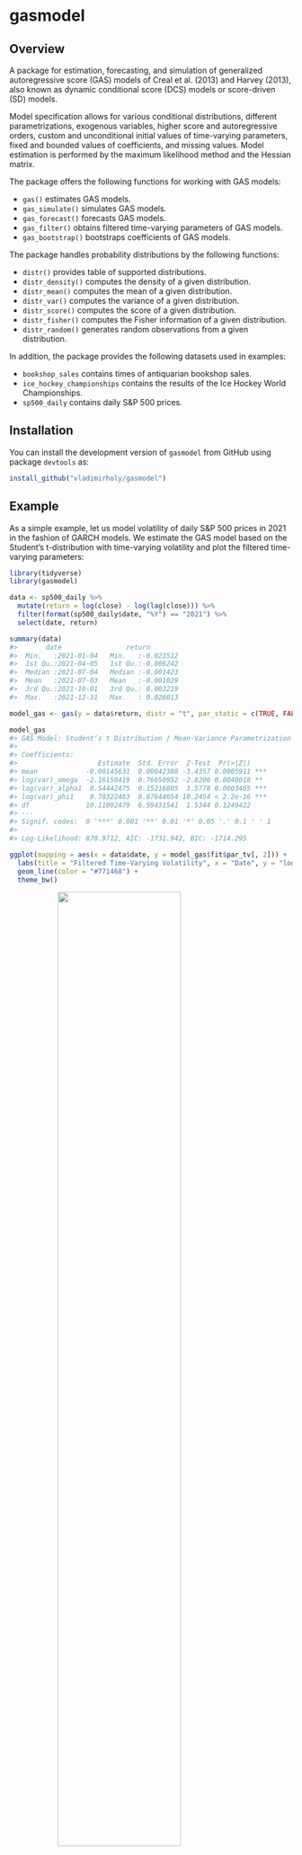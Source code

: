 
<!-- README.md is generated from README.Rmd. Please edit that file -->

# gasmodel

<!-- badges: start -->
<!-- badges: end -->

## Overview

A package for estimation, forecasting, and simulation of generalized
autoregressive score (GAS) models of Creal et al. (2013) and Harvey
(2013), also known as dynamic conditional score (DCS) models or
score-driven (SD) models.

Model specification allows for various conditional distributions,
different parametrizations, exogenous variables, higher score and
autoregressive orders, custom and unconditional initial values of
time-varying parameters, fixed and bounded values of coefficients, and
missing values. Model estimation is performed by the maximum likelihood
method and the Hessian matrix.

The package offers the following functions for working with GAS models:

-   `gas()` estimates GAS models.
-   `gas_simulate()` simulates GAS models.
-   `gas_forecast()` forecasts GAS models.
-   `gas_filter()` obtains filtered time-varying parameters of GAS
    models.
-   `gas_bootstrap()` bootstraps coefficients of GAS models.

The package handles probability distributions by the following
functions:

-   `distr()` provides table of supported distributions.
-   `distr_density()` computes the density of a given distribution.
-   `distr_mean()` computes the mean of a given distribution.
-   `distr_var()` computes the variance of a given distribution.
-   `distr_score()` computes the score of a given distribution.
-   `distr_fisher()` computes the Fisher information of a given
    distribution.
-   `distr_random()` generates random observations from a given
    distribution.

In addition, the package provides the following datasets used in
examples:

-   `bookshop_sales` contains times of antiquarian bookshop sales.
-   `ice_hockey_championships` contains the results of the Ice Hockey
    World Championships.
-   `sp500_daily` contains daily S&P 500 prices.

## Installation

You can install the development version of `gasmodel` from GitHub using
package `devtools` as:

``` r
install_github("vladimirholy/gasmodel")
```

## Example

As a simple example, let us model volatility of daily S&P 500 prices in
2021 in the fashion of GARCH models. We estimate the GAS model based on
the Student’s t-distribution with time-varying volatility and plot the
filtered time-varying parameters:

``` r
library(tidyverse)
library(gasmodel)

data <- sp500_daily %>%
  mutate(return = log(close) - log(lag(close))) %>%
  filter(format(sp500_daily$date, "%Y") == "2021") %>%
  select(date, return)

summary(data)
#>       date                return         
#>  Min.   :2021-01-04   Min.   :-0.023512  
#>  1st Qu.:2021-04-05   1st Qu.:-0.006242  
#>  Median :2021-07-04   Median :-0.001423  
#>  Mean   :2021-07-03   Mean   :-0.001029  
#>  3rd Qu.:2021-10-01   3rd Qu.: 0.003219  
#>  Max.   :2021-12-31   Max.   : 0.026013

model_gas <- gas(y = data$return, distr = "t", par_static = c(TRUE, FALSE, TRUE))

model_gas
#> GAS Model: Student‘s t Distribution / Mean-Variance Parametrization / Unit Scaling 
#> 
#> Coefficients: 
#>                    Estimate  Std. Error  Z-Test  Pr(>|Z|)    
#> mean            -0.00145631  0.00042388 -3.4357 0.0005911 ***
#> log(var)_omega  -2.16158419  0.76650952 -2.8200 0.0048018 ** 
#> log(var)_alpha1  0.54442475  0.15216805  3.5778 0.0003465 ***
#> log(var)_phi1    0.78322463  0.07644654 10.2454 < 2.2e-16 ***
#> df              10.11802479  6.59431541  1.5344 0.1249422    
#> ---
#> Signif. codes:  0 '***' 0.001 '**' 0.01 '*' 0.05 '.' 0.1 ' ' 1
#> 
#> Log-Likelihood: 870.9712, AIC: -1731.942, BIC: -1714.295

ggplot(mapping = aes(x = data$date, y = model_gas$fit$par_tv[, 2])) +
  labs(title = "Filtered Time-Varying Volatility", x = "Date", y = "log(var)") +
  geom_line(color = "#771468") +
  theme_bw()
```

<img src="man/figures/README-example-1.png" width="66%" style="display: block; margin: auto;" />

## Case Studies

To further illustrate the usability of GAS models, the package includes
the following case studies in the form of vignettes:

-   `case_durations` ???.
-   `case_rankings` analyzes.

## Supported Distributions

Currently, there are 18 distributions available.

The list of supported distribution can be obtained by the `distr()`
function:

``` r
print(distr(), right = FALSE, row.names = FALSE)
#>  distr_title                     param_title   distr     param    type        dim   orthog default
#>  Bernoulli                       Probabilistic bernoulli prob     binary      uni    TRUE   TRUE  
#>  Categorical                     Worth         cat       worth    categorical multi FALSE   TRUE  
#>  Double Poisson                  Mean          dpois     mean     count       uni    TRUE   TRUE  
#>  Exponential                     Rate          exp       rate     duration    uni    TRUE  FALSE  
#>  Exponential                     Scale         exp       scale    duration    uni    TRUE   TRUE  
#>  Gamma                           Rate          gamma     rate     duration    uni   FALSE  FALSE  
#>  Gamma                           Scale         gamma     scale    duration    uni   FALSE   TRUE  
#>  Generalized Gamma               Rate          gengamma  rate     duration    uni   FALSE  FALSE  
#>  Generalized Gamma               Scale         gengamma  scale    duration    uni   FALSE   TRUE  
#>  Geometric                       Mean          geom      mean     count       uni    TRUE   TRUE  
#>  Geometric                       Probabilistic geom      prob     count       uni    TRUE  FALSE  
#>  Multivariate Normal             Mean-Variance mnorm     mean_var real        multi FALSE   TRUE  
#>  Negative Binomial               NB2           negbin    nb2      count       uni    TRUE   TRUE  
#>  Negative Binomial               Probabilistic negbin    prob     count       uni   FALSE  FALSE  
#>  Normal                          Mean-Variance norm      mean_var real        uni    TRUE   TRUE  
#>  Plackett-Luce                   Worth         pluce     worth    ranking     multi FALSE   TRUE  
#>  Poisson                         Mean          pois      mean     count       uni    TRUE   TRUE  
#>  Skellam                         Difference    skellam   diff     integer     uni   FALSE  FALSE  
#>  Skellam                         Mean-Variance skellam   mean_var integer     uni   FALSE   TRUE  
#>  Student‘s t                     Mean-Variance t         mean_var real        uni   FALSE   TRUE  
#>  Weibull                         Rate          weibull   rate     duration    uni   FALSE  FALSE  
#>  Weibull                         Scale         weibull   scale    duration    uni   FALSE   TRUE  
#>  Zero-Inflated Geometric         Mean          zigeom    mean     count       uni   FALSE   TRUE  
#>  Zero-Inflated Negative Binomial NB2           zinegbin  nb2      count       uni   FALSE   TRUE  
#>  Zero-Inflated Poisson           Mean          zipois    mean     count       uni   FALSE   TRUE
```

Details of each distribution, including its density function, expected
value, variance, score, and Fisher information, can be found in vignette
`distributions`.

## Generalized Autoregressive Score Models

The generalized autoregressive score (GAS) models of Creal et al. (2013)
and Harvey (2013), also known as dynamic conditional score (DCS) models
or score-driven (SD) models, have established themselves as a useful
modern framework for time series modeling.

The GAS models are observation-driven models allowing for any underlying
probability distribution
![p(y_t\|f_t)](https://latex.codecogs.com/png.image?%5Cdpi%7B110%7D&space;%5Cbg_white&space;p%28y_t%7Cf_t%29 "p(y_t|f_t)")
with any time-varying parameters
![f_t](https://latex.codecogs.com/png.image?%5Cdpi%7B110%7D&space;%5Cbg_white&space;f_t "f_t")
for time series
![y_t](https://latex.codecogs.com/png.image?%5Cdpi%7B110%7D&space;%5Cbg_white&space;y_t "y_t").
They capture the dynamics of time-varying parameters using the
autoregressive term and the lagged score, i.e. the gradient of the
log-likelihood function. Exogenous variables can also be included.
Specifically, time-varying parameters
![f\_{t}](https://latex.codecogs.com/png.image?%5Cdpi%7B110%7D&space;%5Cbg_white&space;f_%7Bt%7D "f_{t}")
follow the recursion

![f\_{t} = \\omega + \\sum\_{i=1}^M \\beta_i x\_{ti} + \\sum\_{j=1}^P \\alpha_j S(f\_{t - j}) \\nabla(y\_{t - j}, f\_{t - j}) + \\sum\_{k=1}^Q \\varphi_k f\_{t-k},](https://latex.codecogs.com/png.image?%5Cdpi%7B110%7D&space;%5Cbg_white&space;f_%7Bt%7D%20%3D%20%5Comega%20%2B%20%5Csum_%7Bi%3D1%7D%5EM%20%5Cbeta_i%20x_%7Bti%7D%20%2B%20%5Csum_%7Bj%3D1%7D%5EP%20%5Calpha_j%20S%28f_%7Bt%20-%20j%7D%29%20%5Cnabla%28y_%7Bt%20-%20j%7D%2C%20f_%7Bt%20-%20j%7D%29%20%2B%20%5Csum_%7Bk%3D1%7D%5EQ%20%5Cvarphi_k%20f_%7Bt-k%7D%2C "f_{t} = \omega + \sum_{i=1}^M \beta_i x_{ti} + \sum_{j=1}^P \alpha_j S(f_{t - j}) \nabla(y_{t - j}, f_{t - j}) + \sum_{k=1}^Q \varphi_k f_{t-k},")

where
![\\omega](https://latex.codecogs.com/png.image?%5Cdpi%7B110%7D&space;%5Cbg_white&space;%5Comega "\omega")
is a vector of constants,
![\\beta_i](https://latex.codecogs.com/png.image?%5Cdpi%7B110%7D&space;%5Cbg_white&space;%5Cbeta_i "\beta_i")
are regression parameters,
![\\alpha_j](https://latex.codecogs.com/png.image?%5Cdpi%7B110%7D&space;%5Cbg_white&space;%5Calpha_j "\alpha_j")
are score parameters,
![\\varphi_k](https://latex.codecogs.com/png.image?%5Cdpi%7B110%7D&space;%5Cbg_white&space;%5Cvarphi_k "\varphi_k")
are autoregressive parameters,
![x\_{ti}](https://latex.codecogs.com/png.image?%5Cdpi%7B110%7D&space;%5Cbg_white&space;x_%7Bti%7D "x_{ti}")
are exogenous variables,
![S(f_t)](https://latex.codecogs.com/png.image?%5Cdpi%7B110%7D&space;%5Cbg_white&space;S%28f_t%29 "S(f_t)")
is a scaling function for the score, and
![\\nabla(y_t, f_t)](https://latex.codecogs.com/png.image?%5Cdpi%7B110%7D&space;%5Cbg_white&space;%5Cnabla%28y_t%2C%20f_t%29 "\nabla(y_t, f_t)")
is the score given by

![\\nabla(y_t, f_t) = \\frac{\\partial \\ln p(y_t \| f_t)}{\\partial f_t}.](https://latex.codecogs.com/png.image?%5Cdpi%7B110%7D&space;%5Cbg_white&space;%5Cnabla%28y_t%2C%20f_t%29%20%3D%20%5Cfrac%7B%5Cpartial%20%5Cln%20p%28y_t%20%7C%20f_t%29%7D%7B%5Cpartial%20f_t%7D. "\nabla(y_t, f_t) = \frac{\partial \ln p(y_t | f_t)}{\partial f_t}.")

Alternatively, a different model can be obtained by defining the
recursion in the fashion of regression models with dynamic errors as

![f\_{t} = \\omega + \\sum\_{i=1}^M \\beta_i x\_{ti} + e\_{t}, \\quad e_t = \\sum\_{j=1}^P \\alpha_j S(f\_{t - j}) \\nabla(y\_{t - j}, f\_{t - j}) + \\sum\_{k=1}^Q \\varphi_k e\_{t-k}.](https://latex.codecogs.com/png.image?%5Cdpi%7B110%7D&space;%5Cbg_white&space;f_%7Bt%7D%20%3D%20%5Comega%20%2B%20%5Csum_%7Bi%3D1%7D%5EM%20%5Cbeta_i%20x_%7Bti%7D%20%2B%20e_%7Bt%7D%2C%20%5Cquad%20e_t%20%3D%20%5Csum_%7Bj%3D1%7D%5EP%20%5Calpha_j%20S%28f_%7Bt%20-%20j%7D%29%20%5Cnabla%28y_%7Bt%20-%20j%7D%2C%20f_%7Bt%20-%20j%7D%29%20%2B%20%5Csum_%7Bk%3D1%7D%5EQ%20%5Cvarphi_k%20e_%7Bt-k%7D. "f_{t} = \omega + \sum_{i=1}^M \beta_i x_{ti} + e_{t}, \quad e_t = \sum_{j=1}^P \alpha_j S(f_{t - j}) \nabla(y_{t - j}, f_{t - j}) + \sum_{k=1}^Q \varphi_k e_{t-k}.")

The GAS models can be straightforwardly estimated by the maximum
likelihood method. For the asymptotic theory regarding the GAS models
and maximum likelihood estimation, see Blasques et al. (2014), Blasques
et al. (2018), and Blasques et al. (2022).

The use of the score for updating time-varying parameters is optimal in
an information theoretic sense. For an investigation of the optimality
properties of GAS models, see Blasques et al. (2015) and Blasques et
al. (2021).

Generally, the GAS models perform quite well when compared to
alternatives, including parameter-driven models. For a comparison of the
GAS models to alternative models, see Koopman et al. (2016) and Blazsek
and Licht (2020).

The GAS class includes many well-known econometric models, such as the
generalized autoregressive conditional heteroskedasticity (GARCH) model
of Bollerslev (1986), the autoregressive conditional duration (ACD)
model of Engle and Russel (1998), and the Poisson count model of Davis
et al. (2003). More recently, a variety of novel score-driven models has
been proposed, such as the Beta-t-(E)GARCH model of Harvey and
Chakravarty (2008), the discrete price changes model of Koopman et
al. (2018), the directional model of Harvey (2019), the bivariate
Poisson model of Koopman and Lit (2019), and the ranking model of Holý
and Zouhar (2021). For an overview of various GAS models, see Harvey
(2022).

The extensive GAS literature is listed on
[www.gasmodel.com](http://www.gasmodel.com).

## References

Blasques, F., Gorgi, P., Koopman, S. J., and Wintenberger, O. (2018).
Feasible Invertibility Conditions and Maximum Likelihood Estimation for
Observation-Driven Models. *Electronic Journal of Statistics*,
**12**(1), 1019–1052. doi:
[10.1214/18-ejs1416](https://doi.org/10.1214/18-ejs1416).

Blasques, F., Koopman, S. J., and Lucas, A. (2014). Stationarity and
Ergodicity of Univariate Generalized Autoregressive Score Processes.
*Electronic Journal of Statistics*, **8**(1), 1088–1112. doi:
[10.1214/14-ejs924](https://doi.org/10.1214/14-ejs924).

Blasques, F., Koopman, S. J., and Lucas, A. (2015).
Information-Theoretic Optimality of Observation-Driven Time Series
Models for Continuous Responses. *Biometrika*, **102**(2), 325–343. doi:
[10.1093/biomet/asu076](https://doi.org/10.1093/biomet/asu076).

Blasques, F., Lucas, A., and van Vlodrop, A. C. (2021). Finite Sample
Optimality of Score-Driven Volatility Models: Some Monte Carlo Evidence.
*Econometrics and Statistics*, **19**, 47–57. doi:
[10.1016/j.ecosta.2020.03.010](https://doi.org/10.1016/j.ecosta.2020.03.010).

Blasques, F., van Brummelen, J., Koopman, S. J., and Lucas, A. (2022).
Maximum Likelihood Estimation for Score-Driven Models. *Journal of
Econometrics*, **227**(2), 325–346. doi:
[10.1016/j.jeconom.2021.06.003](https://doi.org/10.1016/j.jeconom.2021.06.003).

Blazsek, S. and Licht, A. (2020). Dynamic Conditional Score Models: A
Review of Their Applications. *Applied Economics*, **52**(11),
1181–1199. doi:
[10.1080/00036846.2019.1659498](https://doi.org/10.1080/00036846.2019.1659498).

Bollerslev, T. (1986). Generalized Autoregressive Conditional
Heteroskedasticity. *Journal of Econometrics*, **31**(3), 307–327. doi:
[10.1016/0304-4076(86)90063-1](https://doi.org/10.1016/0304-4076(86)90063-1).

Creal, D., Koopman, S. J., and Lucas, A. (2013). Generalized
Autoregressive Score Models with Applications. *Journal of Applied
Econometrics*, **28**(5), 777–795. doi:
[10.1002/jae.1279](https://doi.org/10.1002/jae.1279).

Davis, R. A., Dunsmuir, W. T. M., and Street, S. B. (2003).
Observation-Driven Models for Poisson Counts. *Biometrika*, **90**(4),
777–790. doi:
[10.1093/biomet/90.4.777](https://doi.org/10.1093/biomet/90.4.777).

Engle, R. F. and Russell, J. R. (1998). Autoregressive Conditional
Duration: A New Model for Irregularly Spaced Transaction Data.
*Econometrica*, **66**(5), 1127–1162. doi:
[10.2307/2999632](https://doi.org/10.2307/2999632).

Harvey, A. C. (2013). *Dynamic Models for Volatility and Heavy Tails:
With Applications to Financial and Economic Time Series*. Cambridge
University Press. doi:
[10.1017/cbo9781139540933](https://doi.org/10.1017/cbo9781139540933).

Harvey, A. C. (2022). Score-Driven Time Series Models. *Annual Review of
Statistics and Its Application*, **9**(1), 321–342. doi:
[10.1146/annurev-statistics-040120-021023](https://doi.org/10.1146/annurev-statistics-040120-021023).

Harvey, A. C. and Chakravarty, T. (2008). Beta-t-(E)GARCH. *Cambridge
Working Papers in Economics*, CWPE 0840. doi:
[10.17863/cam.5286](https://doi.org/10.17863/cam.5286).

Harvey, A., Hurn, S., and Thiele, S. (2019). Modeling Directional
(Circular) Time Series. *Cambridge Working Papers in Economics*, CWPE
1971. doi: [10.17863/cam.43915](https://doi.org/10.17863/cam.43915).

Holý, V. and Zouhar, J. (2021). Modelling Time-Varying Rankings with
Autoregressive and Score-Driven Dynamics. arXiv:
[2101.04040](https://arxiv.org/abs/2101.04040).

Koopman, S. J. and Lit, R. (2019). Forecasting Football Match Results in
National League Competitions Using Score-Driven Time Series Models.
*International Journal of Forecasting*, **35**(2), 797–809. doi:
[10.1016/j.ijforecast.2018.10.011](https://doi.org/10.1016/j.ijforecast.2018.10.011).

Koopman, S. J., Lit, R., Lucas, A., and Opschoor, A. (2018). Dynamic
Discrete Copula Models for High-Frequency Stock Price Changes. *Journal
of Applied Econometrics*, **33**(7), 966–985. doi:
[10.1002/jae.2645](https://doi.org/10.1002/jae.2645).

Koopman, S. J., Lucas, A., and Scharth, M. (2016). Predicting
Time-Varying Parameters with Parameter-Driven and Observation-Driven
Models. *Review of Economics and Statistics*, **98**(1), 97–110. doi:
[10.1162/rest_a\_00533](https://doi.org/10.1162/rest_a_00533).
